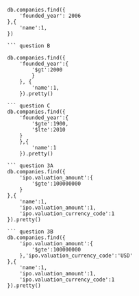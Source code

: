 ``` question A
db.companies.find({
    'founded_year': 2006
},{
    'name':1,
})

``` question B

db.companies.find({
    'founded_year':{
        '$gt':2000
        }
    }, {
        'name':1,
    }).pretty()

``` question C
db.companies.find({
    'founded_year':{
        '$gte':1900,
        '$lte':2010
    }
    },{
        'name':1
    }).pretty()

``` question 3A
db.companies.find({
    'ipo.valuation_amount':{
        '$gte':100000000
    }
},{
    'name':1,
    'ipo.valuation_amount':1,
    'ipo.valuation_currency_code':1
}).pretty()

``` question 3B
db.companies.find({
    'ipo.valuation_amount':{
        '$gte':100000000
    },'ipo.valuation_currency_code':'USD'
},{
    'name':1,
    'ipo.valuation_amount':1,
    'ipo.valuation_currency_code':1
}).pretty()
